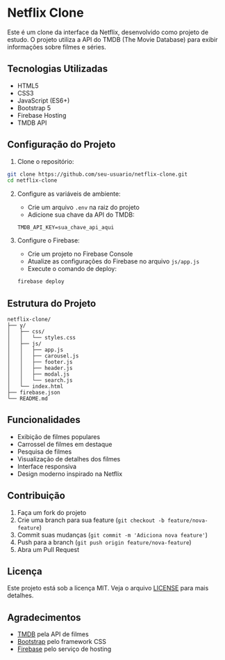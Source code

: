# Netflix Clone

Este é um clone da interface da Netflix, desenvolvido como projeto de estudo. O projeto utiliza a API do TMDB (The Movie Database) para exibir informações sobre filmes e séries.

## Tecnologias Utilizadas

- HTML5
- CSS3
- JavaScript (ES6+)
- Bootstrap 5
- Firebase Hosting
- TMDB API

## Configuração do Projeto

1. Clone o repositório:
```bash
git clone https://github.com/seu-usuario/netflix-clone.git
cd netflix-clone
```

2. Configure as variáveis de ambiente:
   - Crie um arquivo `.env` na raiz do projeto
   - Adicione sua chave da API do TMDB:
   ```
   TMDB_API_KEY=sua_chave_api_aqui
   ```

3. Configure o Firebase:
   - Crie um projeto no Firebase Console
   - Atualize as configurações do Firebase no arquivo `js/app.js`
   - Execute o comando de deploy:
   ```bash
   firebase deploy
   ```

## Estrutura do Projeto

```
netflix-clone/
├── y/
│   ├── css/
│   │   └── styles.css
│   ├── js/
│   │   ├── app.js
│   │   ├── carousel.js
│   │   ├── footer.js
│   │   ├── header.js
│   │   ├── modal.js
│   │   └── search.js
│   └── index.html
├── firebase.json
└── README.md
```

## Funcionalidades

- Exibição de filmes populares
- Carrossel de filmes em destaque
- Pesquisa de filmes
- Visualização de detalhes dos filmes
- Interface responsiva
- Design moderno inspirado na Netflix

## Contribuição

1. Faça um fork do projeto
2. Crie uma branch para sua feature (`git checkout -b feature/nova-feature`)
3. Commit suas mudanças (`git commit -m 'Adiciona nova feature'`)
4. Push para a branch (`git push origin feature/nova-feature`)
5. Abra um Pull Request

## Licença

Este projeto está sob a licença MIT. Veja o arquivo [LICENSE](LICENSE) para mais detalhes.

## Agradecimentos

- [TMDB](https://www.themoviedb.org/) pela API de filmes
- [Bootstrap](https://getbootstrap.com/) pelo framework CSS
- [Firebase](https://firebase.google.com/) pelo serviço de hosting 